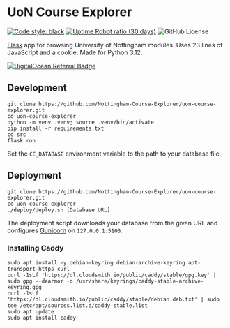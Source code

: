 # UoN Course Explorer
[![Code style: black](https://img.shields.io/badge/code%20style-black-000000.svg)](https://github.com/psf/black)
[![Uptime Robot ratio (30 days)](https://img.shields.io/uptimerobot/ratio/m797149454-d093364e38df45d848992fe4)](https://stats.uptimerobot.com/GmxX1fWvAM)
![GitHub License](https://img.shields.io/github/license/Nottingham-Course-Explorer/uon-course-explorer)

[Flask](https://flask.palletsprojects.com/) app for browsing University of Nottingham modules.
Uses 23 lines of JavaScript and a cookie.
Made for Python 3.12.

[![DigitalOcean Referral Badge](https://web-platforms.sfo2.cdn.digitaloceanspaces.com/WWW/Badge%201.svg)](https://www.digitalocean.com/?refcode=ffbee9c97029&utm_campaign=Referral_Invite&utm_medium=Referral_Program&utm_source=badge)

## Development
```
git clone https://github.com/Nottingham-Course-Explorer/uon-course-explorer.git
cd uon-course-explorer
python -m venv .venv; source .venv/bin/activate
pip install -r requirements.txt
cd src
flask run
```
Set the `CE_DATABASE` environment variable to the path to your database file.

## Deployment
```
git clone https://github.com/Nottingham-Course-Explorer/uon-course-explorer.git
cd uon-course-explorer
./deploy/deploy.sh [Database URL]
```
The deployment script downloads your database from the given URL and configures [Gunicorn](https://gunicorn.org/) on `127.0.0.1:5100`.

### Installing Caddy
```
sudo apt install -y debian-keyring debian-archive-keyring apt-transport-https curl
curl -1sLf 'https://dl.cloudsmith.io/public/caddy/stable/gpg.key' | sudo gpg --dearmor -o /usr/share/keyrings/caddy-stable-archive-keyring.gpg
curl -1sLf 'https://dl.cloudsmith.io/public/caddy/stable/debian.deb.txt' | sudo tee /etc/apt/sources.list.d/caddy-stable.list
sudo apt update
sudo apt install caddy
```
